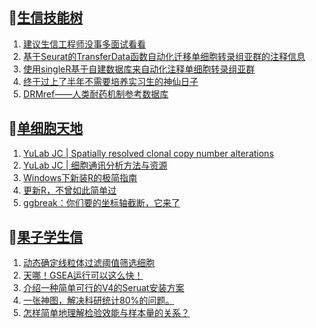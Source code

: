 ## 📝[生信技能树](https://github.com/ixxmu/mp_duty/issues?q=label%3A%E7%94%9F%E4%BF%A1%E6%8A%80%E8%83%BD%E6%A0%91+is%3Aclosed)
<!-- 1issueTable -->

1. [建议生信工程师没事多面试看看](https://github.com/ixxmu/mp_duty/issues/4803) 
2. [基于Seurat的TransferData函数自动化迁移单细胞转录组亚群的注释信息](https://github.com/ixxmu/mp_duty/issues/4802) 
3. [使用singleR基于自建数据库来自动化注释单细胞转录组亚群](https://github.com/ixxmu/mp_duty/issues/4800) 
4. [终于过上了半年不需要培养实习生的神仙日子](https://github.com/ixxmu/mp_duty/issues/4753) 
5. [DRMref——人类耐药机制参考数据库](https://github.com/ixxmu/mp_duty/issues/4748) 
<!-- 1issueTable -->
## 📝[单细胞天地](https://github.com/ixxmu/mp_duty/issues?q=label%3A%E5%8D%95%E7%BB%86%E8%83%9E%E5%A4%A9%E5%9C%B0+is%3Aclosed)
<!-- 2issueTable -->

1. [YuLab JC | Spatially resolved clonal copy number alterations](https://github.com/ixxmu/mp_duty/issues/4815) 
2. [YuLab JC | 细胞通讯分析方法与资源](https://github.com/ixxmu/mp_duty/issues/4776) 
3. [Windows下新装R的极简指南](https://github.com/ixxmu/mp_duty/issues/4626) 
4. [更新R，不曾如此简单过](https://github.com/ixxmu/mp_duty/issues/4625) 
5. [ggbreak：你们要的坐标轴截断，它来了](https://github.com/ixxmu/mp_duty/issues/4496) 
<!-- 2issueTable -->

## 📝[果子学生信](https://github.com/ixxmu/mp_duty/issues?q=label%3A%E6%9E%9C%E5%AD%90%E5%AD%A6%E7%94%9F%E4%BF%A1+is%3Aclosed)
<!-- 3issueTable -->

1. [动态确定线粒体过滤阈值筛选细胞](https://github.com/ixxmu/mp_duty/issues/4754) 
2. [天哪！GSEA运行可以这么快！](https://github.com/ixxmu/mp_duty/issues/4602) 
3. [介绍一种简单可行的V4的Seruat安装方案](https://github.com/ixxmu/mp_duty/issues/4134) 
4. [一张神图，解决科研统计80%的问题。](https://github.com/ixxmu/mp_duty/issues/4125) 
5. [怎样简单地理解检验效能与样本量的关系？](https://github.com/ixxmu/mp_duty/issues/4124) 
<!-- 3issueTable -->
